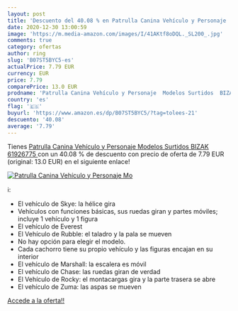 ```yaml
---
layout: post
title: 'Descuento del 40.08 % en Patrulla Canina Vehículo y Personaje  Mo'
date: 2020-12-30 13:00:59
image: 'https://m.media-amazon.com/images/I/41AKtf8oDQL._SL200_.jpg'
comments: true
category: ofertas
author: ring
slug: 'B07ST5BYC5-es'
actualPrice: 7.79 EUR
currency: EUR
price: 7.79
comparePrice: 13.0 EUR
prodname: 'Patrulla Canina Vehículo y Personaje  Modelos Surtidos  BIZAK 61926775 '
country: 'es'
flag: '🇪🇸'
buyurl: 'https://www.amazon.es/dp/B07ST5BYC5/?tag=tolees-21'
descuento: '40.08'
average: '7.79'
---
```


Tienes [Patrulla Canina Vehículo y Personaje  Modelos Surtidos  BIZAK 61926775 ](https://www.amazon.es/dp/B07ST5BYC5/?tag=tolees-21) con un 40.08 % de descuento con precio de oferta de 7.79 EUR (original: 13.0 EUR) en el siguiente enlace!

[![Patrulla Canina Vehículo y Personaje  Mo](https://m.media-amazon.com/images/I/41AKtf8oDQL._SL200_.jpg)](https://www.amazon.es/dp/B07ST5BYC5/?tag=tolees-21)

ℹ️:

- El vehículo de Skye: la hélice gira
- Vehículos con funciones básicas, sus ruedas giran y partes móviles; incluye 1 vehículo y 1 figura
- El vehículo de Everest
- El Vehículo de Rubble: el taladro y la pala se mueven
- No hay opción para elegir el modelo.
- Cada cachorro tiene su propio vehículo y las figuras encajan en su interior
- El vehículo de Marshall: la escalera es móvil
- El vehículo de Chase: las ruedas giran de verdad
- El Vehículo de Rocky: el montacargas gira y la parte trasera se abre
- El vehículo de Zuma: las aspas se mueven

[Accede a la oferta!!](https://www.amazon.es/dp/B07ST5BYC5/?tag=tolees-21)
